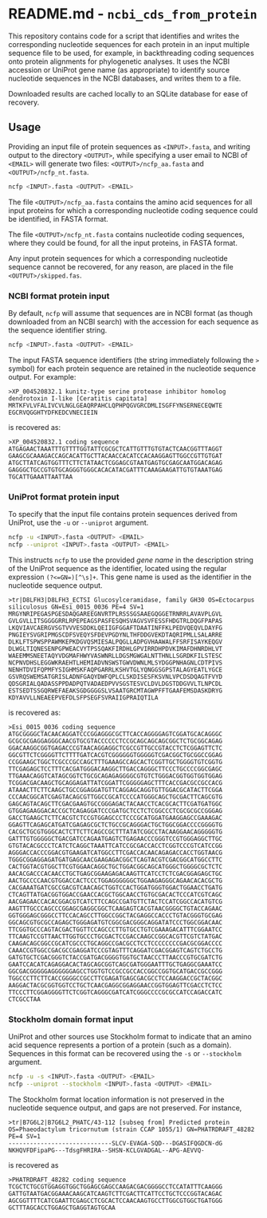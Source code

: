 # README.md - `ncbi_cds_from_protein`

This repository contains code for a script that identifies and writes the corresponding nucleotide sequences for each protein in an input multiple sequence file to be used, for example, in backthreading coding sequences onto protein alignments for phylogenetic analyses. It uses the NCBI accession or UniProt gene name (as appropriate) to identify source nucleotide sequences in the NCBI databases, and writes them to a file.

Downloaded results are cached locally to an SQLite database for ease of recovery.

## Usage

Providing an input file of protein sequences as `<INPUT>.fasta`, and writing output to the directory `<OUTPUT>`, while specifying a user email to NCBI of `<EMAIL>` will generate two files: `<OUTPUT>/ncfp_aa.fasta` and `<OUTPUT>/ncfp_nt.fasta`.

```bash
ncfp <INPUT>.fasta <OUTPUT> <EMAIL>
```

The file `<OUTPUT>/ncfp_aa.fasta` contains the amino acid sequences for all input proteins for which a corresponding nucleotide coding sequence could be identified, in FASTA format.

The file `<OUTPUT>/ncfp_nt.fasta` contains nucleotide coding sequences, where they could be found, for all the input proteins, in FASTA format.

Any input protein sequences for which a corresponding nucleotide sequence cannot be recovered, for any reason, are placed in the file `<OUTPUT>/skipped.fas`.


### NCBI format protein input

By default, `ncfp` will assume that sequences are in NCBI format (as though downloaded from an NCBI search) with the accession for each sequence as the sequence identifier string. 

```bash
ncfp <INPUT>.fasta <OUTPUT> <EMAIL>
```

The input FASTA sequence identifiers (the string immediately following the `>` symbol) for each protein sequence are retained in the nucleotide sequence output. For example:

```
>XP_004520832.1 kunitz-type serine protease inhibitor homolog dendrotoxin I-like [Ceratitis capitata]
MRTKFVLVFALIVCVLNGLGEAQRPAHCLQPHPQGVGRCDMLISGFFYNSERNECEQWTE
EGCRVQGGHTYDFKEDCVNECIEIN
```

is recovered as:

```
>XP_004520832.1 coding sequence
ATGAGAACTAAATTTGTTTTGGTATTCGCGCTCATTGTTTGTGTACTCAACGGTTTAGGT
GAAGCGCAAAGACCAGCACATTGCTTACAACCACATCCACAAGGAGTTGGCCGTTGTGAT
ATGCTTATCAGTGGTTTCTTCTATAACTCGGAGCGTAATGAGTGCGAGCAATGGACAGAG
GAGGGCTGCCGTGTGCAGGGTGGGCACACATACGATTTCAAAGAAGATTGTGTAAATGAG
TGCATTGAAATTAATTAA
```

### UniProt format protein input

To specify that the input file contains protein sequences derived from UniProt, use the `-u` or `--uniprot` argument. 

```bash
ncfp -u <INPUT>.fasta <OUTPUT> <EMAIL>
ncfp --uniprot <INPUT>.fasta <OUTPUT> <EMAIL>
```

This instructs `ncfp` to use the provided *gene name* in the description string of the UniProt sequence as the identifier, located using the regular expression `(?<=GN=)[^\s]+`. This gene name is used as the identifier in the nucleotide sequence output.

```
>tr|D8LFH3|D8LFH3_ECTSI Glucosylceramidase, family GH30 OS=Ectocarpus siliculosus GN=Esi_0015_0036 PE=4 SV=1
MRGYNRIPEGASPGESDAQGAREEGNVRTPLRSSSGSAAEGQGGETRNRRLAVAVPLGVL
GVLGVLLITSGGGGRRLRPEPEAGSPASFESQHSVAGVSVFESSFHDGTRLDQGFPAPAS
LKQVIAVCAERGVSGTVVVESDDKLQEIIGFGGAFTDAATINFFKLPEDVQEQVLDAYFG
PNGIEYSVGRIPMGSCDFSVEQYSFDEVPGDYNLTHFDDGVEKDTAQRIPMLLSALARRE
DLKLFTSPWSPPAWMKEPKDGVQSMIESALPQGLLADPGVHAAWALFFSRFISAYKEQGV
DLWGLTIQNESENPGPWEACVYTPSSQAKFIRDHLGPVIRRDHPDVKIMAFDHNRDHLVT
WAEEMMSNEETAQYVDGMAFHWYVASWNRLLDGSMGWGALNTTHNLLSGRDKFILSTESC
NCPNVDHSLEGGWKRAEHTLHEMIADVNSWSTGWVDWNLMLSYDGGPNHAGNLCDTPIVS
NENHTDVIFQPMFYSIGHMSKFAQPGARRLKSHVTGLYQNGGSGPSTALAGYEATLYGCE
GSVRQSWEMSATGRISLADNFGAQYDWFQPLCLSKDISESFKSVNLVPCDSDQAGTFVYD
QDSGRIALQADASSPPDADPQTVADAEDPVVSGSTESVCLDVLDGSTDDGVVLTLNPCDL
ESTSEDTSSGQRWEFAEAKSGDGGGGSLVSAATGRCMTAGWPFFTGAAFEMSDASKDRYG
KDYAVVLLNEAEEPVEFDLSFPSEGFSVRAIIGPRAIQTILA
```

is recovered as:

```
>Esi_0015_0036 coding sequence
ATGCGGGGCTACAACAGGATCCCGGAGGGCGCTTCACCAGGGGAGTCGGATGCACAGGGC
GCGCGCGAGGAGGGCAACGTGCGTACCCCCCTCCGCAGCAGCAGCGGCTCTGCGGCAGAG
GGACAAGGCGGTGAGACCCGTAACAGGAGGCTCGCCGTTGCCGTACCTCTCGGAGTTCTC
GGCGTTCTCGGGGTTCTTTTGATCACGTCGGGGGGTGGGGGTCGACGGCTGCGGCCGGAG
CCGGAAGCTGGCTCGCCCGCCAGCTTTGAAAGCCAGCACTCGGTTGCTGGGGTGTCGGTG
TTCGAGAGCTCCTTTCACGATGGGACAAGGCTTGACCAGGGCTTCCCTGCCCCGGCGAGC
TTGAAACAGGTCATAGCGGTCTGCGCAGAGAGGGGCGTGTCTGGGACGGTGGTGGTGGAG
TCGGACGACAAGCTGCAGGAGATTATCGGATTCGGGGGAGCTTTCACCGACGCCGCCACG
ATAAACTTCTTCAAGCTGCCGGAGGATGTTCAGGAGCAGGTGTTGGACGCATACTTCGGA
CCCAACGGCATCGAGTACAGCGTTGGCCGCATCCCCATGGGCAGCTGCGACTTCAGCGTG
GAGCAGTACAGCTTCGACGAAGTGCCGGGAGACTACAACCTCACGCACTTCGATGATGGC
GTGGAGAAGGACACCGCTCAGAGGATCCCGATGCTCCTCTCGGCCCTCGCGCGCCGGGAG
GACCTGAAGCTCTTCACGTCTCCGTGGAGCCCTCCCGCATGGATGAAGGAGCCGAAAGAC
GGAGTTCAGAGCATGATCGAGAGCGCTCTGCCGCAGGGACTGCTGGCGGACCCCGGGGTG
CACGCTGCGTGGGCACTCTTCTTCAGCCGCTTTATATCGGCCTACAAGGAACAGGGGGTG
GATTTGTGGGGGCTGACGATCCAGAATGAGTCTGAGAACCCGGGTCCGTGGGAGGCTTGC
GTGTACACGCCCTCATCTCAGGCTAAATTCATCCGCGACCACCTCGGTCCCGTCATCCGG
AGGGACCACCCGGACGTGAAGATCATGGCCTTCGACCACAACAGAGACCACCTGGTAACG
TGGGCGGAGGAGATGATGAGCAACGAAGAGACGGCTCAGTACGTCGACGGCATGGCCTTC
CACTGGTACGTGGCTTCGTGGAACAGGCTGCTGGACGGCAGCATGGGCTGGGGCGCTCTC
AACACGACCCACAACCTGCTGAGCGGAAGAGACAAGTTCATCCTCTCGACGGAGAGCTGC
AACTGCCCCAACGTGGACCACTCCCTGGAGGGGGGCTGGAAGAGGGCAGAACACACGCTG
CACGAAATGATCGCCGACGTCAACAGCTGGTCCACTGGATGGGTGGACTGGAACCTGATG
CTCAGTTATGACGGTGGACCGAACCACGCTGGCAACCTGTGCGACACTCCCATCGTCAGC
AACGAGAACCACACGGACGTCATCTTCCAGCCGATGTTCTACTCCATCGGCCACATGTCG
AAGTTTGCCCAGCCCGGAGCGAGGCGGCTCAAGAGTCACGTAACGGGGCTGTACCAGAAC
GGTGGGAGCGGGCCTTCCACAGCCTTGGCCGGCTACGAGGCCACCCTGTACGGGTGCGAG
GGCAGCGTGCGCCAGAGCTGGGAGATGTCGGCGACGGGCAGGATATCCCTGGCGGACAAC
TTCGGTGCCCAGTACGACTGGTTCCAGCCCTTGTGCCTGTCGAAAGACATTTCGGAATCC
TTCAAGTCCGTTAACTTGGTGCCCTGCGACTCCGACCAAGCCGGCACGTTCGTCTATGAC
CAAGACAGCGGCCGCATCGCCCTGCAGGCCGACGCCTCCTCCCCCCCCGACGCGGACCCC
CAAACCGTGGCCGACGCCGAGGATCCCGTAGTTTCAGGATCGACGGAGTCAGTCTGCCTG
GATGTGCTCGACGGGTCTACCGATGACGGGGTGGTGCTAACCCTTAACCCGTGCGATCTG
GAATCCACATCAGAGGACACTAGCAGCGGTCAGCGATGGGAATTTGCTGAGGCGAAATCC
GGCGACGGGGGAGGGGGGAGCCTGGTGTCCGCCGCCACCGGCCGGTGCATGACCGCCGGG
TGGCCCTTCTTCACCGGGGCCGCCTTCGAGATGAGCGACGCCTCCAAGGACCGCTACGGC
AAGGACTACGCGGTGGTCCTGCTCAACGAGGCGGAGGAACCGGTGGAGTTCGACCTCTCC
TTCCCTTCGGAGGGGTTCTCGGTCAGGGCGATCATCGGGCCCCGCGCCATCCAGACCATC
CTCGCCTAA
```


### Stockholm domain format input

UniProt and other sources use Stockholm format to indicate that an amino acid sequence represents a portion of a protein (such as a domain). Sequences in this format can be recovered using the `-s` or `--stockholm` argument.

```bash
ncfp -u -s <INPUT>.fasta <OUTPUT> <EMAIL>
ncfp --uniprot --stockholm <INPUT>.fasta <OUTPUT> <EMAIL>
```

The Stockholm format location information is not preserved in the nucleotide sequence output, and gaps are not preserved. For instance,

```
>tr|B7G6L2|B7G6L2_PHATC/43-112 [subseq from] Predicted protein OS=Phaeodactylum tricornutum (strain CCAP 1055/1) GN=PHATRDRAFT_48282 PE=4 SV=1
-----------------------------SLCV-EVAGA-SQD---DGASIFQGDCN-dG
NKHQVFDFipaPG---TdsgFHRIRA--SHSN-KCLGVADGAL--APG-AEVVQ-
```

is recovered as

```
>PHATRDRAFT_48282 coding sequence
TCGCTCTGCGTGGAGGTGGCTGGAGCGAGCCAAGACGACGGGGCCTCCATATTTCAAGGG
GATTGTAATGACGGAAACAAGCATCAAGTCTTCGACTTCATTCCTGCTCCCGGTACAGAC
AGCGGTTTTCATCGAATTCGAGCCTCGCACTCCAACAAGTGCCTTGGCGTGGCTGATGGG
GCTTTAGCACCTGGAGCTGAGGTAGTGCAA
```